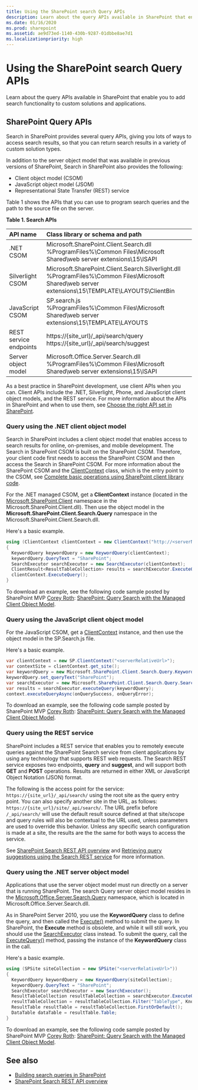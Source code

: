 ```yaml
---
title: Using the SharePoint search Query APIs
description: Learn about the query APIs available in SharePoint that enable you to add search functionality to custom solutions and applications.
ms.date: 01/16/2020
ms.prod: sharepoint
ms.assetid: ae9d73ed-1140-430b-9287-01dbbe8ae7d1
ms.localizationpriority: high
---
```


# Using the SharePoint search Query APIs

Learn about the query APIs available in SharePoint that enable you to add search functionality to custom solutions and applications.

## SharePoint Query APIs

Search in SharePoint provides several query APIs, giving you lots of ways to access search results, so that you can return search results in a variety of custom solution types.

In addition to the server object model that was available in previous versions of SharePoint, Search in SharePoint also provides the following:

- Client object model (CSOM)
- JavaScript object model (JSOM)
- Representational State Transfer (REST) service

Table 1 shows the APIs that you can use to program search queries and the path to the source file on the server.

**Table 1. Search APIs**

|**API name**|**Class library or schema and path**|
|:-----|:-----|
|.NET CSOM  <br/> |Microsoft.SharePoint.Client.Search.dll <br/>%ProgramFiles%\\Common Files\\Microsoft Shared\\web server extensions\\15\\ISAPI  <br/> |
|Silverlight CSOM  <br/> |Microsoft.SharePoint.Client.Search.Silverlight.dll <br/>%ProgramFiles%\\Common Files\\Microsoft Shared\\web server extensions\\15\\TEMPLATE\\LAYOUTS\\ClientBin  <br/> |
|JavaScript CSOM  <br/> |SP.search.js <br/>%ProgramFiles%\\Common Files\\Microsoft Shared\\web server extensions\\15\\TEMPLATE\\LAYOUTS  <br/> |
|REST service endpoints  <br/> |https://{site_url}/_api/search/query <br/>https://{site_url}/_api/search/suggest  <br/> |
|Server object model  <br/> |Microsoft.Office.Server.Search.dll <br/>%ProgramFiles%\\Common Files\\Microsoft Shared\\web server extensions\\15\\ISAPI  <br/> |

As a best practice in SharePoint development, use client APIs when you can. Client APIs include the .NET, Silverlight, Phone, and JavaScript client object models, and the REST service. For more information about the APIs in SharePoint and when to use them, see  [Choose the right API set in SharePoint](choose-the-right-api-set-in-sharepoint.md).

### Query using the .NET client object model

Search in SharePoint includes a client object model that enables access to search results for online, on-premises, and mobile development. The Search in SharePoint CSOM is built on the SharePoint CSOM. Therefore, your client code first needs to access the SharePoint CSOM and then access the Search in SharePoint CSOM. For more information about the SharePoint CSOM and the [ClientContext](https://msdn.microsoft.com/library/Microsoft.SharePoint.Client.ClientContext.aspx) class, which is the entry point to the CSOM, see [Complete basic operations using SharePoint client library code](../sp-add-ins/complete-basic-operations-using-sharepoint-client-library-code.md).

For the .NET managed CSOM, get a **ClientContext** instance (located in the [Microsoft.SharePoint.Client](https://msdn.microsoft.com/library/Microsoft.SharePoint.Client.aspx) namespace in the Microsoft.SharePoint.Client.dll). Then use the object model in the **Microsoft.SharePoint.Client.Search.Query** namespace in the Microsoft.SharePoint.Client.Search.dll.

Here's a basic example.

```csharp
using (ClientContext clientContext = new ClientContext("http://<serverName>/sites/<siteCollectionPath>"))
{
  KeywordQuery keywordQuery = new KeywordQuery(clientContext);
  keywordQuery.QueryText = "SharePoint";
  SearchExecutor searchExecutor = new SearchExecutor(clientContext);
  ClientResult<ResultTableCollection> results = searchExecutor.ExecuteQuery(keywordQuery);
  clientContext.ExecuteQuery();
}
```

To download an example, see the following code sample posted by SharePoint MVP [Corey Roth](http://www.dotnetmafia.com/blogs/dotnettipoftheday/archive/2012/09/10/how-to-query-search-with-the-sharepoint-2013-client-object-model.aspx): [SharePoint: Query Search with the Managed Client Object Model](https://github.com/microsoftarchive/msdn-code-gallery-community-s-z/tree/master/SharePoint%202013%20Query%20Search%20with%20the%20Managed%20Client%20Object%20Model).

### Query using the JavaScript client object model

For the JavaScript CSOM, get a  [ClientContext](https://msdn.microsoft.com/library/Microsoft.SharePoint.Client.ClientContext.aspx) instance, and then use the object model in the SP.Search.js file.

Here's a basic example.

```csharp
var clientContext = new SP.ClientContext("<serverRelativeUrl>");
var contextSite = clientContext.get_site();
var keywordQuery = new Microsoft.SharePoint.Client.Search.Query.KeywordQuery(clientContext);
keywordQuery.set_queryText("SharePoint");
var searchExecutor = new Microsoft.SharePoint.Client.Search.Query.SearchExecutor(clientContext);
var results = searchExecutor.executeQuery(keywordQuery);
context.executeQueryAsync(onQuerySuccess, onQueryError);
```

To download an example, see the following code sample posted by SharePoint MVP [Corey Roth](http://www.dotnetmafia.com/blogs/dotnettipoftheday/archive/2012/09/10/how-to-query-search-with-the-sharepoint-2013-client-object-model.aspx): [SharePoint: Query Search with the Managed Client Object Model](https://github.com/microsoftarchive/msdn-code-gallery-community-s-z/tree/master/SharePoint%202013%20Query%20Search%20with%20the%20Managed%20Client%20Object%20Model).

### Query using the REST service

SharePoint includes a REST service that enables you to remotely execute queries against the SharePoint Search service from client applications by using any technology that supports REST web requests. The Search REST service exposes two endpoints, **query** and **suggest**, and will support both **GET** and **POST** operations. Results are returned in either XML or JavaScript Object Notation (JSON) format.

The following is the access point for the service: `https://{site_url}/_api/search/` using the root site as the query entry point. You can also specify another site in the URL, as follows:  `https://{site_url}/site/_api/search/`. The URL prefix before `/_api/search/` will use the default result source defined at that site/scope and query rules will also be contextual to the URL used, unless parameters are used to override this behavior. Unless any specific search configuration is made at a site, the results are the the same for both ways to access the service.

See [SharePoint Search REST API overview](sharepoint-search-rest-api-overview.md) and [Retrieving query suggestions using the Search REST service](retrieving-query-suggestions-using-the-search-rest-service.md) for more information.

### Query using the .NET server object model

Applications that use the server object model must run directly on a server that is running SharePoint. The search Query server object model resides in the  [Microsoft.Office.Server.Search.Query](/previous-versions/office/sharepoint-server/ms559899(v=office.15)) namespace, which is located in Microsoft.Office.Server.Search.dll.

As in SharePoint Server 2010, you use the  **KeywordQuery** class to define the query, and then called the [Execute()](/previous-versions/office/sharepoint-server/ms562867(v=office.15)) method to submit the query. In SharePoint, the **Execute** method is obsolete, and while it will still work, you should use the [SearchExecutor](/previous-versions/office/sharepoint-server/jj277656(v=office.15)) class instead. To submit the query, call the [ExecuteQuery()](/previous-versions/office/sharepoint-server/jj517659(v=office.15)) method, passing the instance of the **KeywordQuery** class in the call.

Here's a basic example.

```csharp
using (SPSite siteCollection = new SPSite("<serverRelativeUrl>"))
{
  KeywordQuery keywordQuery = new KeywordQuery(siteCollection);
  keywordQuery.QueryText = "SharePoint";
  SearchExecutor searchExecutor = new SearchExecutor();
  ResultTableCollection resultTableCollection = searchExecutor.ExecuteQuery(keywordQuery);
  resultTableCollection = resultTableCollection.Filter("TableType", KnownTableTypes.RelevantResults);
  ResultTable resultTable = resultTableCollection.FirstOrDefault();
  DataTable dataTable = resultTable.Table;
}
```

To download an example, see the following code sample posted by SharePoint MVP [Corey Roth](http://www.dotnetmafia.com/blogs/dotnettipoftheday/archive/2012/09/10/how-to-query-search-with-the-sharepoint-2013-client-object-model.aspx): [SharePoint: Query Search with the Managed Client Object Model](https://github.com/microsoftarchive/msdn-code-gallery-community-s-z/tree/master/SharePoint%202013%20Query%20Search%20with%20the%20Managed%20Client%20Object%20Model).

## See also

- [Building search queries in SharePoint](building-search-queries-in-sharepoint.md)
- [SharePoint Search REST API overview](sharepoint-search-rest-api-overview.md)
